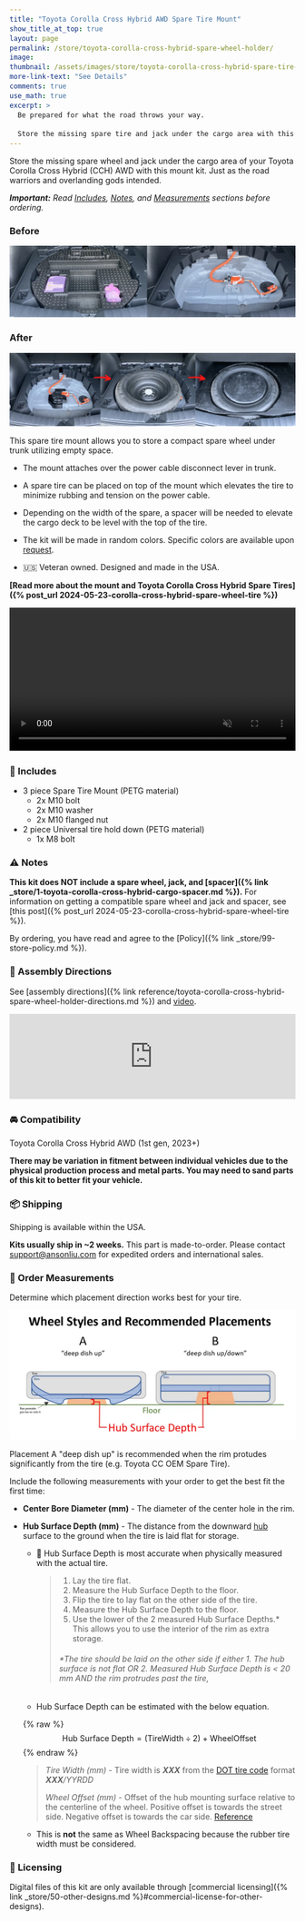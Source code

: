 ```yaml
---
title: "Toyota Corolla Cross Hybrid AWD Spare Tire Mount"
show_title_at_top: true
layout: page
permalink: /store/toyota-corolla-cross-hybrid-spare-wheel-holder/
image:
thumbnail: /assets/images/store/toyota-corolla-cross-hybrid-spare-tire-mount.webp
more-link-text: "See Details"
comments: true
use_math: true
excerpt: >
  Be prepared for what the road throws your way.   
  
  Store the missing spare tire and jack under the cargo area with this mounting solution.
---
```


Store the missing spare wheel and jack under the cargo area of your Toyota Corolla Cross Hybrid (CCH) AWD with this mount kit. Just as the road warriors and overlanding gods intended.

<script async
  src="https://js.stripe.com/v3/buy-button.js">
</script>
<stripe-buy-button buy-button-id="buy_btn_1PKRSfCGCEb5Dn5hhK39wajQ" publishable-key="pk_live_51PKQVBCGCEb5Dn5hLMoKGekYqrgnOSKQeqVJWy89kBmGPTrEx1w6uB5i3FMS4PlynWCEgZ5fD1iEtdCsu1F7iB4n00noGaPFkK">
</stripe-buy-button>

***Important:** Read [Includes](#-includes), [Notes](#-notes), and [Measurements](#-order-measurements) sections before ordering.*

### Before

![corolla cross hybrid tire kit](/wp-content/uploads/2024/05/toyota-corolla-cross-hybrid-tire-kit.webp)

### After

![corolla cross hybrid spare tire mount solution](/wp-content/uploads/2024/05/toyota-corolla-cross-spare-tire-mount-storage.webp)

This spare tire mount allows you to store a compact spare wheel under trunk utilizing empty space.

- The mount attaches over the power cable disconnect lever in trunk.

- A spare tire can be placed on top of the mount which elevates the tire to minimize rubbing and tension on the power cable.

- Depending on the width of the spare, a spacer will be needed to elevate the cargo deck to be level with the top of the tire.

- The kit will be made in random colors. Specific colors are available upon [request](mailto:support@ansonliu.com).

- 🇺🇸 Veteran owned. Designed and made in the USA.

**[Read more about the mount and Toyota Corolla Cross Hybrid Spare Tires]({% post_url 2024-05-23-corolla-cross-hybrid-spare-wheel-tire %})**

<video style="max-width:100%; height:auto;" width="768" height="432" autoplay loop muted playsinline>
 <source src="/assets/images/store/spare-tire-mount-assembly-animation-tire-hold-down-spacer.webm" type="video/webm">
 <source src="/assets/images/store/spare-tire-mount-assembly-animation-tire-hold-down-spacer.mp4" type="video/mp4">
</video>

### 🧰 Includes

- 3 piece Spare Tire Mount (PETG material)
  - 2x M10 bolt
  - 2x M10 washer
  - 2x M10 flanged nut
- 2 piece Universal tire hold down (PETG material)
  - 1x M8 bolt

### ⚠️ Notes

**This kit does NOT include a spare wheel, jack, and [spacer]({% link _store/1-toyota-corolla-cross-hybrid-cargo-spacer.md %}).** For information on getting a compatible spare wheel and jack and spacer, see [this post]({% post_url 2024-05-23-corolla-cross-hybrid-spare-wheel-tire %}).

By ordering, you have read and agree to the [Policy]({% link _store/99-store-policy.md %}).

### 📒 Assembly Directions

See [assembly directions]({% link reference/toyota-corolla-cross-hybrid-spare-wheel-holder-directions.md %}) and [video](https://youtu.be/kHzdqbQ0Vwk).

<iframe style="max-width:100%; height:auto;" width="800" height="450" src="https://www.youtube.com/embed/kHzdqbQ0Vwk?si=Gs0Eo5GvHKTzxLZn" title="YouTube video player" frameborder="0" allow="accelerometer; autoplay; clipboard-write; encrypted-media; gyroscope; picture-in-picture; web-share" referrerpolicy="strict-origin-when-cross-origin" allowfullscreen></iframe>

### 🚘 Compatibility

Toyota Corolla Cross Hybrid AWD (1st gen, 2023+)

**There may be variation in fitment between individual vehicles due to the physical production process and metal parts. You may need to sand parts of this kit to better fit your vehicle.**

### 📦 Shipping

Shipping is available within the USA.

**Kits usually ship in ~2 weeks.** This part is made-to-order. Please contact [support@ansonliu.com](mailto:support@ansonliu.com) for expedited orders and international sales.

### 🔧 Order Measurements

Determine which placement direction works best for your tire.

![Tire styles and recommended placements](/assets/images/store/tire-storage-direction.webp)

Placement A "deep dish up" is recommended when the rim protudes significantly from the tire (e.g. Toyota CC OEM Spare Tire).

Include the following measurements with your order to get the best fit the first time:

- **Center Bore Diameter (mm)** - The diameter of the center hole in the rim.

- **Hub Surface Depth (mm)** - The distance from the downward [hub](/assets/images/store/parts-of-a-wheel-rim_50perc.webp) surface to the ground when the tire is laid flat for storage.

  - 📏 Hub Surface Depth is most accurate when physically measured with the actual tire.

    > 1. Lay the tire flat.
    > 1. Measure the Hub Surface Depth to the floor.
    > 1. Flip the tire to lay flat on the other side of the tire.
    > 1. Measure the Hub Surface Depth to the floor.
    > 1. Use the lower of the 2 measured Hub Surface Depths.* This allows you to use the interior of the rim as extra storage.
    > ###### *The tire should be laid on the other side if either 1. The hub surface is not flat OR 2. Measured Hub Surface Depth is < 20 mm AND the rim protrudes past the tire, 

  - Hub Surface Depth can be estimated with the below equation.

  {% raw %}
  $$
  \text{Hub Surface Depth} = (\text{TireWidth} \div 2) + \text{WheelOffset}
  $$
  {% endraw %}

    > *Tire Width (mm)* - Tire width is ***XXX*** from the [DOT tire code](https://en.wikipedia.org/wiki/Tire_code) format ***XXX**/YYRDD*
    >
    > *Wheel Offset (mm)* - Offset of the hub mounting surface relative to the centerline of the wheel. Positive offset is towards the street side. Negative offset is towards the car side. [Reference](https://www.lesschwab.com/article/wheels/what-is-wheel-offset.html)

  - This is **not** the same as Wheel Backspacing because the rubber tire width must be considered.
  
### 🔏 Licensing

Digital files of this kit are only available through [commercial licensing]({% link _store/50-other-designs.md %}#commercial-license-for-other-designs).

<script type="application/ld+json">
{
  "@context": "https://schema.org",
  "@type": "Product",
  "name": "Toyota Corolla Cross Hybrid AWD Spare Tire Mount",
  "brand": {
    "@type": "Brand",
    "name": "Anson Innovations LLC",
    "slogan": "Make the Uncharted",
    "url": "https://ansoninnovations.com",
    "sameAs": "https://ansonliu.com"
  },
  "description": "Store the missing spare tire under the Toyota Corolla Cross Hybrid (CCH) AWD cargo area with this easy to install solution.",
  "image": "https://corollaspare.com/assets/spare-mount-riser-quad.webp",
  "mainEntityOfPage": "https://corollaspare.com",
  "sameAs": [
    "https://corollaspare.com"
    ],
  "url": "https://ansonliu.com/store/toyota-corolla-cross-hybrid-spare-wheel-holder/",
  "@id": "https://ansonliu.com/store/toyota-corolla-cross-hybrid-spare-wheel-holder/",
  "offers": [
    {
      "@type": "Offer",
      "url": "https://ansonliu.com/store/toyota-corolla-cross-hybrid-spare-wheel-holder/",
      "price": 399,
      "priceCurrency": "USD",
      "availability": "https://schema.org/InStock",
      "shippingDetails": {
        "@type": "OfferShippingDetails",
        "shippingRate": {
          "@type": "MonetaryAmount",
          "value": 0,
          "currency": "USD"
        },
        "shippingDestination": [
          {
            "@type": "DefinedRegion",
            "addressCountry": "US"
          }
        ],
        "hasShippingService": {
          "@type": "ShippingService",
          "shippingConditions": {
            "@type": "ShippingConditions",
            "shippingDestination": [
              {
                "@type": "DefinedRegion",
                "addressCountry": "US"
              }
            ],
            "shippingRate": "0"
          }
        }
      }
    }
  ]
}
</script>